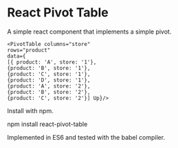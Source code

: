 # React Pivot Table

A simple react component that implements a simple pivot.

    <PivotTable columns="store"
    rows="product"  
    data={
    [{ product: 'A', store: '1'},
    {product: 'B', store: '1'},
    {product: 'C', store: '1'},
    {product: 'D', store: '1'},
    {product: 'A', store: '2'},
    {product: 'B', store: '2'},
    {product: 'C', store: '2'}] Up}/>

Install with npm.

  npm install react-pivot-table

Implemented in ES6 and tested with the babel compiler.
